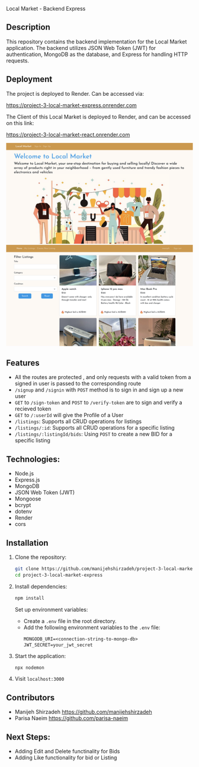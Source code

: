 Local Market - Backend Express

## Description

This repository contains the backend implementation for the Local Market application. The backend utilizes JSON Web Token (JWT) for authentication, MongoDB as the database, and Express for handling HTTP requests.

## Deployment
The project is deployed to Render. Can be accessed via:

https://project-3-local-market-express.onrender.com

The Client of this Local Market is deployed to Render, and can be accessed on this link:

https://project-3-local-market-react.onrender.com

![The screenshot of our local market app](landing-page.png "a title")
![The screenshot of our local market app](listings.png "a title")

## Features

- All the routes are protected , and only requests with a valid token from a signed in user is passed to the corresponding route
- `/signup` and `/signin` with `POST` method is to sign in and sign up a new user
- `GET` to `/sign-token` and `POST` to `/verify-token` are to sign and verify a recieved token
- `GET` to `/:userId` will give the Profile of a User
- `/listings`: Supports all CRUD operations for listings
- `/listings/:id`: Supports all CRUD operations for a specific listing
- `/listings/:listingId/bids`: Using `POST` to create a new BID for a specific listing

## Technologies:
- Node.js
- Express.js
- MongoDB
- JSON Web Token (JWT)
- Mongoose
- bcrypt
- dotenv
- Render
- cors


## Installation

1. Clone the repository:

   ```bash
   git clone https://github.com/manijehshirzadeh/project-3-local-market-express.git
   cd project-3-local-market-express
   ```

2. Install dependencies:

   ```bash
   npm install
   ```

    Set up environment variables:

   - Create a `.env` file in the root directory.
   - Add the following environment variables to the `.env` file:
     ```env
     MONGODB_URI=<connection-string-to-mongo-db>
     JWT_SECRET=your_jwt_secret
     ```

3. Start the application:
   ```bash
   npx nodemon
   ```

4. Visit `localhost:3000`

##  Contributors
- Manijeh Shirzadeh https://github.com/manijehshirzadeh 
- Parisa Naeim https://github.com/parisa-naeim

## Next Steps:
- Adding Edit and Delete functinality for Bids
- Adding Like functionality for bid or Listing
